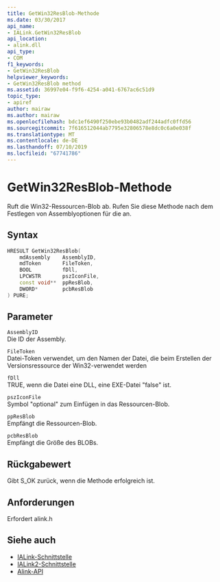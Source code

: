 ```yaml
---
title: GetWin32ResBlob-Methode
ms.date: 03/30/2017
api_name:
- IALink.GetWin32ResBlob
api_location:
- alink.dll
api_type:
- COM
f1_keywords:
- GetWin32ResBlob
helpviewer_keywords:
- GetWin32ResBlob method
ms.assetid: 36997e04-f9f6-4254-a041-6767ac6c51d9
topic_type:
- apiref
author: mairaw
ms.author: mairaw
ms.openlocfilehash: bdc1ef6490f250ebe93b0482adf244adfc0ffd56
ms.sourcegitcommit: 7f616512044ab7795e32806578e8dc0c6a0e038f
ms.translationtype: MT
ms.contentlocale: de-DE
ms.lasthandoff: 07/10/2019
ms.locfileid: "67741786"
---
```

# <a name="getwin32resblob-method"></a>GetWin32ResBlob-Methode
Ruft die Win32-Ressourcen-Blob ab. Rufen Sie diese Methode nach dem Festlegen von Assemblyoptionen für die an.  
  
## <a name="syntax"></a>Syntax  
  
```cpp  
HRESULT GetWin32ResBlob(  
    mdAssembly    AssemblyID,  
    mdToken       FileToken,  
    BOOL          fDll,  
    LPCWSTR       pszIconFile,  
    const void**  ppResBlob,  
    DWORD*        pcbResBlob  
) PURE;  
```  
  
## <a name="parameters"></a>Parameter  
 `AssemblyID`  
 Die ID der Assembly.  
  
 `FileToken`  
 Datei-Token verwendet, um den Namen der Datei, die beim Erstellen der Versionsressource der Win32-verwendet werden  
  
 `fDll`  
 TRUE, wenn die Datei eine DLL, eine EXE-Datei "false" ist.  
  
 `pszIconFile`  
 Symbol "optional" zum Einfügen in das Ressourcen-Blob.  
  
 `ppResBlob`  
 Empfängt die Ressourcen-Blob.  
  
 `pcbResBlob`  
 Empfängt die Größe des BLOBs.  
  
## <a name="return-value"></a>Rückgabewert  
 Gibt S_OK zurück, wenn die Methode erfolgreich ist.  
  
## <a name="requirements"></a>Anforderungen  
 Erfordert alink.h  
  
## <a name="see-also"></a>Siehe auch

- [IALink-Schnittstelle](../../../../docs/framework/unmanaged-api/alink/ialink-interface.md)
- [IALink2-Schnittstelle](../../../../docs/framework/unmanaged-api/alink/ialink2-interface.md)
- [Alink-API](../../../../docs/framework/unmanaged-api/alink/index.md)
